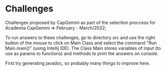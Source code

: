 # Challenges
Challenges proposed by CapGemini as part of the selection proccess for Academia CapGemini => February - March/2022;

To run answers to these challenges, go to directory src and use the right button of the mouse to click on Main Class and select the command "Run Main.main()" (using Intellij IDE).
The Class Main stores variables of input (to use as params to functions) and methods to print the answers on console.

First try generating javadoc, so probably many things to improve here. 
